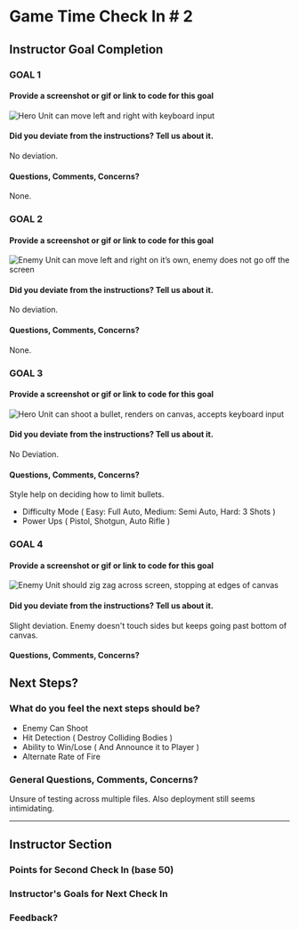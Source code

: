 # Game Time Check In # 2

## Instructor Goal Completion

### GOAL 1

#### Provide a screenshot or gif or link to code for this goal

![Hero Unit can move left and right with keyboard input](http://g.recordit.co/jjUdI4d7iw.gif)

#### Did you deviate from the instructions? Tell us about it.

No deviation.

#### Questions, Comments, Concerns?

None.

### GOAL 2

#### Provide a screenshot or gif or link to code for this goal

![Enemy Unit can move left and right on it’s own, enemy does not go off the screen](http://g.recordit.co/0EIM7bonYJ.gif)

#### Did you deviate from the instructions? Tell us about it.

No deviation.

#### Questions, Comments, Concerns?

None.

### GOAL 3

#### Provide a screenshot or gif or link to code for this goal

![Hero Unit can shoot a bullet, renders on canvas, accepts keyboard input](http://g.recordit.co/xeSZneUhEK.gif)

#### Did you deviate from the instructions? Tell us about it.

No Deviation.

#### Questions, Comments, Concerns?

Style help on deciding how to limit bullets. 
- Difficulty Mode ( Easy: Full Auto, Medium: Semi Auto, Hard: 3 Shots )
- Power Ups ( Pistol, Shotgun, Auto Rifle )

### GOAL 4

#### Provide a screenshot or gif or link to code for this goal

![Enemy Unit should zig zag across screen, stopping at edges of canvas](http://g.recordit.co/0EIM7bonYJ.gif)

#### Did you deviate from the instructions? Tell us about it.

Slight deviation. Enemy doesn't touch sides but keeps going past bottom of canvas.

#### Questions, Comments, Concerns?

## Next Steps?

### What do you feel the next steps should be?

* Enemy Can Shoot
* Hit Detection ( Destroy Colliding Bodies )
* Ability to Win/Lose ( And Announce it to Player )
* Alternate Rate of Fire

### General Questions, Comments, Concerns?

Unsure of testing across multiple files. Also deployment still seems intimidating.

-----

## Instructor Section

### Points for Second Check In (base 50)

### Instructor's Goals for Next Check In

### Feedback?
